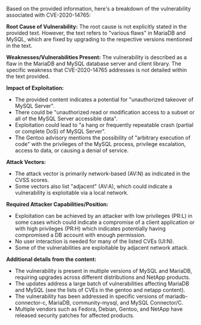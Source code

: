 Based on the provided information, here's a breakdown of the vulnerability associated with CVE-2020-14765:

**Root Cause of Vulnerability:**
The root cause is not explicitly stated in the provided text. However, the text refers to "various flaws" in MariaDB and MySQL, which are fixed by upgrading to the respective versions mentioned in the text.

**Weaknesses/Vulnerabilities Present:**
The vulnerability is described as a flaw in the MariaDB and MySQL database server and client library. The specific weakness that CVE-2020-14765 addresses is not detailed within the text provided.

**Impact of Exploitation:**
- The provided content indicates a potential for "unauthorized takeover of MySQL Server".
- There could be "unauthorized read or modification access to a subset or all of the MySQL Server accessible data".
- Exploitation could lead to "a hang or frequently repeatable crash (partial or complete DoS) of MySQL Server".
- The Gentoo advisory mentions the possibility of "arbitrary execution of code" with the privileges of the MySQL process, privilege escalation, access to data, or causing a denial of service.

**Attack Vectors:**
- The attack vector is primarily network-based (AV:N) as indicated in the CVSS scores.
- Some vectors also list "adjacent" (AV:A), which could indicate a vulnerability is exploitable via a local network.

**Required Attacker Capabilities/Position:**
- Exploitation can be achieved by an attacker with low privileges (PR:L) in some cases which could indicate a compromise of a client application or with high privileges (PR:H) which indicates potentially having compromised a DB account with enough permission.
- No user interaction is needed for many of the listed CVEs (UI:N).
- Some of the vulnerabilities are exploitable by adjacent network attack.

**Additional details from the content:**
-  The vulnerability is present in multiple versions of MySQL and MariaDB, requiring upgrades across different distributions and NetApp products.
-  The updates address a large batch of vulnerabilities affecting MariaDB and MySQL (see the lists of CVEs in the gentoo and netapp content).
-  The vulnerability has been addressed in specific versions of mariadb-connector-c, MariaDB, community-mysql, and MySQL Connector/C.
-  Multiple vendors such as Fedora, Debian, Gentoo, and NetApp have released security patches for affected products.